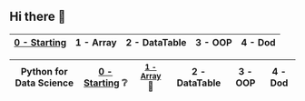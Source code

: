## Hi there 👋

| [0 - Starting ](https://github.com/svilavarela/Python-for-datascience_Starting)| 1 - Array | 2 - DataTable | 3 - OOP | 4 - Dod |
|---|---|---|---|---|


| Python for Data Science | [0 - Starting](https://github.com/inakilastra/Python_for_Data_Science_0_Starting) :grey_question: | <sup>[1 - Array](https://github.com/inakilastra/Python_for_Data_Science_1_Array)</sup> :construction: | 2 - DataTable | 3 - OOP | 4 - Dod |
|---|---|---|---|---|---|

<!--
**svilavarela/svilavarela** is a ✨ _special_ ✨ repository because its `README.md` (this file) appears on your GitHub profile.

Here are some ideas to get you started:

- 🔭 I’m currently working on ...
- 🌱 I’m currently learning ...
- 👯 I’m looking to collaborate on ...
- 🤔 I’m looking for help with ...
- 💬 Ask me about ...
- 📫 How to reach me: ...
- 😄 Pronouns: ...
- ⚡ Fun fact: ...
-->
